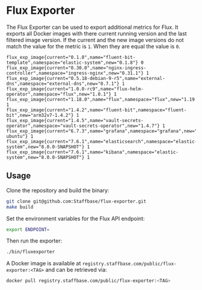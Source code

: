 # Flux Exporter

The Flux Exporter can be used to export additional metrics for Flux. It exports all Docker images with there current running version and the last filtered image version. If the current and the new image versions do not match the value for the metric is `1`. When they are equal the value is `0`.

```
flux_exp_image{current="0.1.8",name="fluent-bit-template",namespace="elastic-system",new="0.1.8"} 0
flux_exp_image{current="0.30.0",name="nginx-ingress-controller",namespace="ingress-nginx",new="0.31.1"} 1
flux_exp_image{current="0.5.18-debian-9-r5",name="external-dns",namespace="external-dns",new="0.7.1"} 1
flux_exp_image{current="1.0.0-rc9",name="flux-helm-operator",namespace="flux",new="1.0.1"} 1
flux_exp_image{current="1.18.0",name="flux",namespace="flux",new="1.19.0"} 1
flux_exp_image{current="1.4.2",name="fluent-bit",namespace="fluent-bit",new="arm32v7-1.4.2"} 1
flux_exp_image{current="1.4.5",name="vault-secrets-operator",namespace="vault-secrets-operator",new="1.4.7"} 1
flux_exp_image{current="6.7.3",name="grafana",namespace="grafana",new="master-ubuntu"} 1
flux_exp_image{current="7.6.1",name="elasticsearch",namespace="elastic-system",new="8.0.0-SNAPSHOT"} 1
flux_exp_image{current="7.6.1",name="kibana",namespace="elastic-system",new="8.0.0-SNAPSHOT"} 1
```

## Usage

Clone the repository and build the binary:

```sh
git clone git@github.com:Staffbase/flux-exporter.git
make build
```

Set the environment variables for the Flux API endpoint:

```sh
export ENDPOINT=
```

Then run the exporter:

```sh
./bin/fluxexporter
```

A Docker image is available at `registry.staffbase.com/public/flux-exporter:<TAG>` and can be retrieved via:

```sh
docker pull registry.staffbase.com/public/flux-exporter:<TAG>
```
